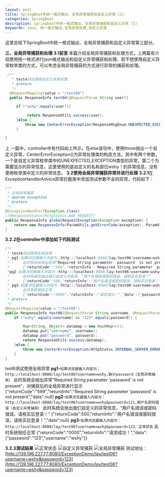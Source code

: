 ```yaml
---
layout: post
title: SpringBoot中统一格式输出、全局异常捕获和自定义异常（三）
categories: SpringBoot
description: springboot中统一格式输出、全局异常捕获和自定义异常（三）
keywords: Java, 统一格式输出,全局异常处理,自定义异常
---
```

这里总结下SpringBoot中统一格式输出、全局异常捕获和自定义异常第三部分。

**三、全局异常捕获和处理**
**3.1前言**
本篇介绍全局异常捕获和处理方式，上两篇有介绍使用统一格式进行json格式输出和自定义异常捕获和处理，若不想使用自定义异常枚举类的方式，可以考虑全局异常捕获的方式进行异常的捕获和处理。

```java
 /**
   * test4测试使用自定义异常处理
   * @return
   */
  @RequestMapping(value = "/test04")
  public ResponseInfo test04(@RequestParam String user){

     if ("wshy".equals(user)){

          return ResponseUtils.success(user);
     }else {
         throw new CenterErrorException(ResponseMsgEnum.UNEXPECTED_EXCEPTION,"名称不为wshy!");
     }

}
```
上 一篇中，controller中有代码如上所示，在else语句中，使用throw抛出一个自定义异常，CenterErrorException()为异常处理类的构造方法，其中有两个参数，一个是自定义异常枚举类中的UNEXPECTED_EXCEPTION类型的异常，第二个为需要显示的异常信息，这里使用的是自定义的名称部位wshy！的异常信息，没有使用枚举类中定义的异常信息。
**3.2使用全局异常捕获异常并进行处理**
**3.2.1**在ExceptionHandlerAdvice异常拦截类中添加测试参数不全的异常，代码如下：

```java
/**
 * 全局异常捕获
 * @param exception
 * @return
 */
@ExceptionHandler(Exception.class)
//@ResponseStatus(HttpStatus.BAD_REQUEST)
public ResponseInfo globalRequestException(Exception exception) {
    return new ResponseInfo(ParamUtils.getErrorCode(exception), ParamUtils.getError(exception));
}
```
**3.2.2在controller中添加如下代码测试**

```java
/**
 * test6测试使用全局异常
 * pg1-如果浏览器输入内容为：http://localhost:8080/lay/test06?username=wshy,缺少password
 *      此时系统会抛出异常“Required String parameter 'password' is not present”，对捕获后的全局异常进行显示
 *      {"returnCode":"599","returnInfo":"Required String parameter 'password' is not present","data":null}
 *pg2-如果浏览器输入内容为：http://localhost:8080/lay/test06?username=wshy&password=111,用户名密码错误
 *      此时系统会抛出我们自定义的异常，“用户名错误或密码错误，请核实后登录！”
 *      {"returnCode":500,"returnInfo":"用户名错误或密码错误，请核实后登录！","data":null}
 * pg3-如果浏览器输入内容为：http://localhost:8080/lay/test06?username=wshy&password=123，正常状态
 *      此时系统相应正常
 *      {"returnCode":"0000","returnInfo":"请求成功！","data":{"password":"123","username":"wshy"}}
 * @return
 */
@RequestMapping(value = "/test06")
public ResponseInfo test06(@RequestParam String username, @RequestParam String password) throws CenterErrorException {
    if ("wshy".equals(username) && "123".equals(password)) {

        Map<String, Object> datamap = new HashMap<>();
        datamap.put("username", username);
        datamap.put("password", password);
        return ResponseUtils.success(datamap);
    }else {
        throw new CenterErrorException(HttpStatus.INTERNAL_SERVER_ERROR,"用户名错误或密码错误，请核实后登录！");
    }
}

```
test6测试使用全局异常
  **pg1-**`如果浏览器输入内容为：http://localhost:8080/lay/test06?username=wshy,缺少password（全局异常捕获）`
       此时系统会抛出异常“Required String parameter 'password' is not present”，对捕获后的全局异常进行显示
      {"returnCode":"599","returnInfo":"Required String parameter 'password' is not present","data":null}
 **pg2-**`如果浏览器输入内容为：http://localhost:8080/lay/test06?username=wshy&password=111,用户名密码错误（自定义异常捕获）`
       此时系统会抛出我们自定义的异常信息，“用户名错误或密码错误，请核实后登录！”
       {"returnCode":500,"returnInfo":"用户名错误或密码错误，请核实后登录！","data":null}
  **pg3-**`如果浏览器输入内容为：http://localhost:8080/lay/test06?username=wshy&password=123，正常状态`
     此时系统相应正常
       {"returnCode":"0000","returnInfo":"请求成功！","data":{"password":"123","username":"wshy"}}

**3.2.3测试结果**
![正常状态](https://img-blog.csdnimg.cn/20200617145429886.png)
![自定义异常捕获](https://img-blog.csdnimg.cn/20200617145451605.png)
![全局异常捕获](https://img-blog.csdnimg.cn/20200617145515613.png)
测试地址：[http://139.196.227.77:8080/ExceptionDemo/lay/test06?username=wshy&password=123](http://139.196.227.77:8080/ExceptionDemo/lay/test06?username=wshy&password=123)

